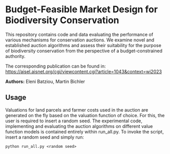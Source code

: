 # Budget-Feasible Market Design for Biodiversity Conservation

This repository contains code and data evaluating the performance of various mechanisms for conservation auctions. We examine novel and established auction algorithms and assess their suitability for the purpose of biodiversity conservation from the perspective of a budget-constrained authority.



The corresponding publication can be found in: https://aisel.aisnet.org/cgi/viewcontent.cgi?article=1043&context=wi2023

**Authors:** Eleni Batziou, Martin Bichler


## Usage

Valuations for land parcels and farmer costs used in the auction are generated on the fly based on the valuation function of choice. For this, the user is required to insert a random seed. The experimental code, implementing and evaluating the auction algorithms on different value function models is contained entirely within run_all.py. To invoke the script, insert a random seed and simply run:


`python run_all.py <random seed>`
